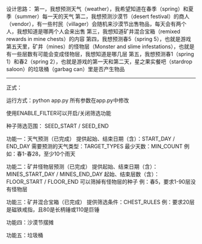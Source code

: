 设计思路：
第一，我想预测天气（weather），我希望知道在春季（spring）和夏季（summer）每一天的天气
第二，我想预测沙漠节（desert festival）的商人（vendor），有一些村民（villager）会随机来沙漠节出售物品，每天会有两个人，我想知道是哪两个人会来出售
第三，我想知道矿井混合宝箱（remixed rewards in mine chests）的内容
第四，我想预测春5（spring 5），也就是游戏第五天里，矿井（mines）的怪物层（Monster and slime infestations），也就是有一些层数有可能会变成怪物层，我想知道是哪几层
第五，我想预测春1（spring 1）和春2（spring 2），也就是游戏的第一天和第二天，星之果实餐吧（stardrop saloon）的垃圾桶（garbag can）里是否产生物品

---

正式：

运行方式：python app.py
所有参数在app.py中修改

使用ENABLE_FILTER可以开启/关闭筛选功能

种子筛选范围：
SEED_START / SEED_END

功能一：天气预测（已完成）
提供起始、结束日期（含）：START_DAY / END_DAY
需要预测的天气类型：TARGET_TYPES
最少天数：MIN_COUNT
例如：春1-春28，至少10个雨天

功能二：矿井怪物层预测（已完成）
提供起始、结束日期（含）：MINES_START_DAY / MINES_END_DAY
起始、结束层数（含）：FLOOR_START / FLOOR_END
可以筛掉有怪物层的种子
例：春5，要求1-90层没有怪物层

功能三：矿井混合宝箱（已完成）
提供筛选条件：CHEST_RULES
例：要求20层是磁铁戒指，且80是长柄锤或110是巨锤

功能四：沙漠节摆摊

功能五：垃圾桶
